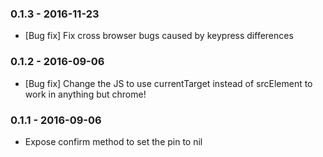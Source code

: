 ### 0.1.3 - 2016-11-23

* [Bug fix] Fix cross browser bugs caused by keypress differences


### 0.1.2 - 2016-09-06

* [Bug fix] Change the JS to use currentTarget instead of srcElement to work in anything but chrome!


### 0.1.1 - 2016-09-06

* Expose confirm method to set the pin to nil

